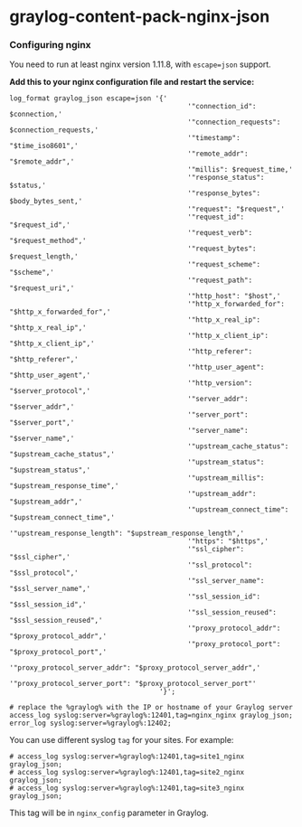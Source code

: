 # graylog-content-pack-nginx-json


### Configuring nginx

You need to run at least nginx version 1.11.8, with `escape=json` support.

**Add this to your nginx configuration file and restart the service:**

    log_format graylog_json escape=json '{'
                                                '"connection_id": $connection,'
                                                '"connection_requests": $connection_requests,'
                                                '"timestamp": "$time_iso8601",'
                                                '"remote_addr": "$remote_addr",'
                                                '"millis": $request_time,'
                                                '"response_status": $status,'
                                                '"response_bytes": $body_bytes_sent,'
                                                '"request": "$request",'
                                                '"request_id": "$request_id",'
                                                '"request_verb": "$request_method",'
                                                '"request_bytes": $request_length,'
                                                '"request_scheme": "$scheme",'
                                                '"request_path": "$request_uri",'
                                                '"http_host": "$host",'
                                                '"http_x_forwarded_for": "$http_x_forwarded_for",'
                                                '"http_x_real_ip": "$http_x_real_ip",'
                                                '"http_x_client_ip": "$http_x_client_ip",'
                                                '"http_referer": "$http_referer",'
                                                '"http_user_agent": "$http_user_agent",'
                                                '"http_version": "$server_protocol",'
                                                '"server_addr": "$server_addr",'
                                                '"server_port": "$server_port",'
                                                '"server_name": "$server_name",'
                                                '"upstream_cache_status": "$upstream_cache_status",'
                                                '"upstream_status": "$upstream_status",'
                                                '"upstream_millis": "$upstream_response_time",'
                                                '"upstream_addr": "$upstream_addr",'
                                                '"upstream_connect_time": "$upstream_connect_time",'
                                                '"upstream_response_length": "$upstream_response_length",'
                                                '"https": "$https",'
                                                '"ssl_cipher": "$ssl_cipher",'
                                                '"ssl_protocol": "$ssl_protocol",'
                                                '"ssl_server_name": "$ssl_server_name",'
                                                '"ssl_session_id": "$ssl_session_id",'
                                                '"ssl_session_reused": "$ssl_session_reused",'
                                                '"proxy_protocol_addr": "$proxy_protocol_addr",'
                                                '"proxy_protocol_port": "$proxy_protocol_port",'
                                                '"proxy_protocol_server_addr": "$proxy_protocol_server_addr",'
                                                '"proxy_protocol_server_port": "$proxy_protocol_server_port"'
                                         '}';

    # replace the %graylog% with the IP or hostname of your Graylog server
    access_log syslog:server=%graylog%:12401,tag=nginx_nginx graylog_json;
    error_log syslog:server=%graylog%:12402;
    
You can use different syslog `tag` for your sites. For example:

    # access_log syslog:server=%graylog%:12401,tag=site1_nginx graylog_json;
    # access_log syslog:server=%graylog%:12401,tag=site2_nginx graylog_json;
    # access_log syslog:server=%graylog%:12401,tag=site3_nginx graylog_json;
    
This tag will be in `nginx_config` parameter in Graylog.
